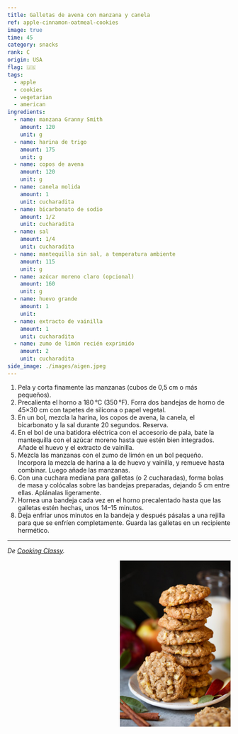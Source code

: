 ```yaml
---
title: Galletas de avena con manzana y canela
ref: apple-cinnamon-oatmeal-cookies
image: true
time: 45
category: snacks
rank: C
origin: USA
flag: 🇺🇸
tags:
  - apple
  - cookies
  - vegetarian
  - american
ingredients:
  - name: manzana Granny Smith
    amount: 120
    unit: g
  - name: harina de trigo
    amount: 175
    unit: g
  - name: copos de avena
    amount: 120
    unit: g
  - name: canela molida
    amount: 1
    unit: cucharadita
  - name: bicarbonato de sodio
    amount: 1/2
    unit: cucharadita
  - name: sal
    amount: 1/4
    unit: cucharadita
  - name: mantequilla sin sal, a temperatura ambiente
    amount: 115
    unit: g
  - name: azúcar moreno claro (opcional)
    amount: 160
    unit: g
  - name: huevo grande
    amount: 1
    unit: 
  - name: extracto de vainilla
    amount: 1
    unit: cucharadita
  - name: zumo de limón recién exprimido
    amount: 2
    unit: cucharadita
side_image: ./images/aigen.jpeg
---
```


1. Pela y corta finamente las manzanas (cubos de 0,5 cm o más pequeños).
2. Precalienta el horno a 180 °C (350 °F). Forra dos bandejas de horno de 45×30 cm con tapetes de silicona o papel vegetal.
3. En un bol, mezcla la harina, los copos de avena, la canela, el bicarbonato y la sal durante 20 segundos. Reserva.
4. En el bol de una batidora eléctrica con el accesorio de pala, bate la mantequilla con el azúcar moreno hasta que estén bien integrados. Añade el huevo y el extracto de vainilla.
5. Mezcla las manzanas con el zumo de limón en un bol pequeño. Incorpora la mezcla de harina a la de huevo y vainilla, y remueve hasta combinar. Luego añade las manzanas.
6. Con una cuchara mediana para galletas (o 2 cucharadas), forma bolas de masa y colócalas sobre las bandejas preparadas, dejando 5 cm entre ellas. Aplánalas ligeramente.
7. Hornea una bandeja cada vez en el horno precalentado hasta que las galletas estén hechas, unos 14–15 minutos.
8. Deja enfriar unos minutos en la bandeja y después pásalas a una rejilla para que se enfríen completamente. Guarda las galletas en un recipiente hermético.

---

_De [Cooking Classy](https://www.cookingclassy.com/apple-cinnamon-oatmeal-cookies/)._

<img src="images/apple_cinnamon_oatmeal_cookies.jpg" style="width:250px; float:right;"/>
